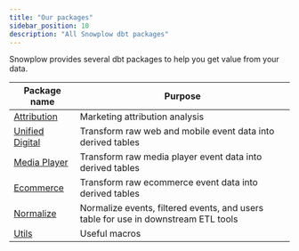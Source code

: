 ```yaml
---
title: "Our packages"
sidebar_position: 10
description: "All Snowplow dbt packages"
---
```


Snowplow provides several dbt packages to help you get value from your data.


| Package name                                                                                                         | Purpose                                                                            |
| -------------------------------------------------------------------------------------------------------------------- | ---------------------------------------------------------------------------------- |
| [Attribution](/docs/modeling-your-data/modeling-your-data-with-dbt/dbt-models/dbt-attribution-data-model/index.md)   | Marketing attribution analysis                                                     |
| [Unified Digital](/docs/modeling-your-data/modeling-your-data-with-dbt/dbt-models/dbt-unified-data-model/index.md)   | Transform raw web and mobile event data into derived tables                        |
| [Media Player](/docs/modeling-your-data/modeling-your-data-with-dbt/dbt-models/dbt-media-player-data-model/index.md) | Transform raw media player event data into derived tables                          |
| [Ecommerce](/docs/modeling-your-data/modeling-your-data-with-dbt/dbt-models/dbt-ecommerce-data-model/index.md)       | Transform raw ecommerce event data into derived tables                             |
| [Normalize](/docs/modeling-your-data/modeling-your-data-with-dbt/dbt-models/dbt-normalize-data-model/index.md)       | Normalize events, filtered events, and users table for use in downstream ETL tools |
| [Utils](/docs/modeling-your-data/modeling-your-data-with-dbt/dbt-models/dbt-utils-data-model/index.md)               | Useful macros                                                                      |
